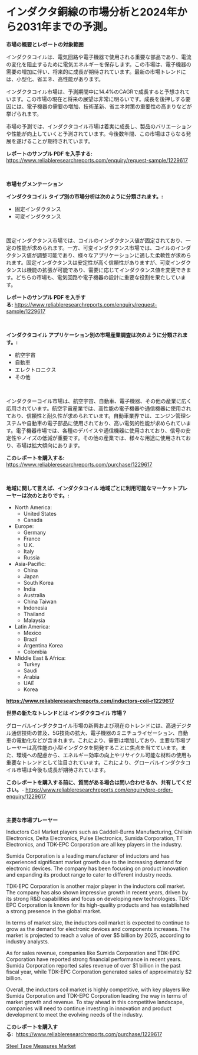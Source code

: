 <p><h1>インダクタ銅線の市場分析と2024年から2031年までの予測。</h1></p><p><strong>市場の概要とレポートの対象範囲</strong></p>
<p><p>インダクタコイルは、電気回路や電子機器で使用される重要な部品であり、電流の変化を阻止するために電気エネルギーを保存します。この市場は、電子機器の需要の増加に伴い、将来的に成長が期待されています。最新の市場トレンドには、小型化、省エネ、高性能があります。</p><p>インダクタコイル市場は、予測期間中に14.4%のCAGRで成長すると予想されています。この市場の現在と将来の展望は非常に明るいです。成長を後押しする要因には、電子機器の需要の増加、技術革新、省エネ対策の重要性の高まりなどが挙げられます。</p><p>市場の予測では、インダクタコイル市場は着実に成長し、製品のバリエーションや性能が向上していくと予測されています。今後数年間、この市場はさらなる発展を遂げることが期待されています。</p></p>
<p><strong>レポートのサンプル PDF を入手する:</strong> <a href="https://www.reliableresearchreports.com/enquiry/request-sample/1229617">https://www.reliableresearchreports.com/enquiry/request-sample/1229617</a></p>
<p>&nbsp;</p>
<p><strong>市場セグメンテーション</strong></p>
<p><strong>インダクタコイル タイプ別の市場分析は次のように分類されます。:</strong></p>
<p><ul><li>固定インダクタンス</li><li>可変インダクタンス</li></ul></p>
<p>&nbsp;</p>
<p><p>固定インダクタンス市場では、コイルのインダクタンス値が固定されており、一定の性能が求められます。一方、可変インダクタンス市場では、コイルのインダクタンス値が調整可能であり、様々なアプリケーションに適した柔軟性が求められます。固定インダクタンスは安定性が高く信頼性がありますが、可変インダクタンスは機能の拡張が可能であり、需要に応じてインダクタンス値を変更できます。どちらの市場も、電気回路や電子機器の設計に重要な役割を果たしています。</p></p>
<p><strong>レポートのサンプル PDF を入手する:</strong>&nbsp;<a href="https://www.reliableresearchreports.com/enquiry/request-sample/1229617">https://www.reliableresearchreports.com/enquiry/request-sample/1229617</a></p>
<p>&nbsp;</p>
<p><strong> インダクタコイル アプリケーション別の市場産業調査は次のように分類されます。:</strong></p>
<p><ul><li>航空宇宙</li><li>自動車</li><li>エレクトロニクス</li><li>その他</li></ul></p>
<p>&nbsp;</p>
<p><p>インダクターコイル市場は、航空宇宙、自動車、電子機器、その他の産業に広く応用されています。航空宇宙産業では、高性能の電子機器や通信機器に使用されており、信頼性と耐久性が求められています。自動車業界では、エンジン管理システムや自動車の電子部品に使用されており、高い電気的性能が求められています。電子機器市場では、各種のデバイスや通信機器に使用されており、信号の安定性やノイズの低減が重要です。その他の産業では、様々な用途に使用されており、市場は拡大傾向にあります。</p></p>
<p><strong>このレポートを購入する:</strong>&nbsp; <a href="https://www.reliableresearchreports.com/purchase/1229617">https://www.reliableresearchreports.com/purchase/1229617</a></p>
<p>&nbsp;</p>
<p><strong>地域に関して言えば、インダクタコイル 地域ごとに利用可能なマーケットプレーヤーは次のとおりです。:</strong></p>
<p><ul>
    <li>
        North America:
        <ul>
            <li>United States</li>
            <li>Canada</li>
        </ul>
    </li>
    <li>
        Europe:
        <ul>
            <li>Germany</li>
            <li>France</li>
            <li>U.K.</li>
            <li>Italy</li>
            <li>Russia</li>
        </ul>
    </li>
    <li>
        Asia-Pacific:
        <ul>
            <li>China</li>
            <li>Japan</li>
            <li>South Korea</li>
            <li>India</li>
            <li>Australia</li>
            <li>China Taiwan</li>
            <li>Indonesia</li>
            <li>Thailand</li>
            <li>Malaysia</li>
        </ul>
    </li>
    <li>
        Latin America:
        <ul>
            <li>Mexico</li>
            <li>Brazil</li>
            <li>Argentina Korea</li>
            <li>Colombia</li>
        </ul>
    </li>
    <li>
        Middle East & Africa:
        <ul>
            <li>Turkey</li>
            <li>Saudi</li>
            <li>Arabia</li>
            <li>UAE</li>
            <li>Korea</li>
        </ul>
    </li>
    </ul></p>
<p><strong><a href="https://www.reliableresearchreports.com/inductors-coil-r1229617">https://www.reliableresearchreports.com/inductors-coil-r1229617</a></strong>&nbsp;</p>
<p><strong>世界の新たなトレンドとは インダクタコイル 市場？</strong></p>
<p><p>グローバルインダクタコイル市場の新興および現在のトレンドには、高速デジタル通信技術の普及、5G技術の拡大、電子機器のミニチュライゼーション、自動車の電動化などが含まれます。これにより、需要は増加しており、主要な市場プレーヤーは高性能の小型インダクタを開発することに焦点を当てています。また、環境への配慮から、エネルギー効率の向上やリサイクル可能な材料の使用も重要なトレンドとして注目されています。これにより、グローバルインダクタコイル市場は今後も成長が期待されています。</p></p>
<p><strong>このレポートを購入する前に、質問がある場合は問い合わせるか、共有してください。</strong>- <a href="https://www.reliableresearchreports.com/enquiry/pre-order-enquiry/1229617">https://www.reliableresearchreports.com/enquiry/pre-order-enquiry/1229617</a></p>
<p>&nbsp;</p>
<p><strong>主要な市場プレーヤー</strong></p>
<p><p>Inductors Coil Market players such as Caddell-Burns Manufacturing, Chilisin Electronics, Delta Electronics, Pulse Electronics, Sumida Corporation, TT Electronics, and TDK-EPC Corporation are all key players in the industry.</p><p>Sumida Corporation is a leading manufacturer of inductors and has experienced significant market growth due to the increasing demand for electronic devices. The company has been focusing on product innovation and expanding its product range to cater to different industry needs.</p><p>TDK-EPC Corporation is another major player in the inductors coil market. The company has also shown impressive growth in recent years, driven by its strong R&D capabilities and focus on developing new technologies. TDK-EPC Corporation is known for its high-quality products and has established a strong presence in the global market.</p><p>In terms of market size, the inductors coil market is expected to continue to grow as the demand for electronic devices and components increases. The market is projected to reach a value of over $5 billion by 2025, according to industry analysts.</p><p>As for sales revenue, companies like Sumida Corporation and TDK-EPC Corporation have reported strong financial performance in recent years. Sumida Corporation reported sales revenue of over $1 billion in the past fiscal year, while TDK-EPC Corporation generated sales of approximately $2 billion.</p><p>Overall, the inductors coil market is highly competitive, with key players like Sumida Corporation and TDK-EPC Corporation leading the way in terms of market growth and revenue. To stay ahead in this competitive landscape, companies will need to continue investing in innovation and product development to meet the evolving needs of the industry.</p></p>
<p><strong>このレポートを購入する:</strong>&nbsp;&nbsp;<a href="https://www.reliableresearchreports.com/purchase/1229617">https://www.reliableresearchreports.com/purchase/1229617</a></p>
<p><p><a href="https://mire-aunt-385.notion.site/Steel-Tape-Measures-Market-Insight-Market-Trends-Growth-Forecasted-from-2024-TO-2031-2d6a568aa65346e9b26e35bfccee471f">Steel Tape Measures Market</a></p></p>